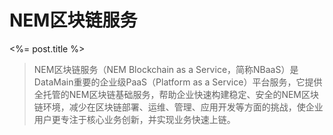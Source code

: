 <h1>NEM区块链服务</h1>

<%= post.title %>

> NEM区块链服务（NEM Blockchain as a Service，简称NBaaS）是DataMain重要的企业级PaaS（Platform as a Service）平台服务，它提供全托管的NEM区块链基础服务，帮助企业快速构建稳定、安全的NEM区块链环境，减少在区块链部署、运维、管理、应用开发等方面的挑战，使企业用户更专注于核心业务创新，并实现业务快速上链。

